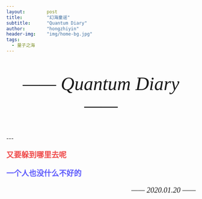 ```yaml
---
layout:        post
title:         "幻海童谣"
subtitle:      "Quantum Diary"
author:        "hongzhiyin"
header-img:    "img/home-bg.jpg"
tags:
  - 量子之海
---
```


<p style="font-style:italic;font-family:Times New Roman;font-style:italic;font-size:50px;" align="center">—— Quantum Diary ——</p>
---

<p style="color:rgb(239,76,76);font-weight:700;font-size:20px;">又要躲到哪里去呢</p>
<p style="color:rgb(93,90,252);font-weight:700;font-size:20px;">一个人也没什么不好的</p>
<p style="font-style:italic;font-family:Times New Roman;font-style:italic;font-size:20px;" align="right">—— 2020.01.20 ——</p>

